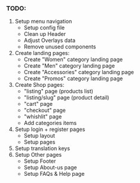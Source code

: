 ### TODO:

1. Setup menu navigation
   - Setup config file
   - Clean up Header
   - Adjust Overlays data
   - Remove unused components
2. Create landing pages:
   - Create "Women" category landing page
   - Create "Men" category landing page
   - Create "Accessories" category landing page
   - Create "Promos" category landing page
3. Create Shop pages:
   - "listing" page (products list)
   - "listing/slug" page (product detail)
   - "cart" page
   - "checkout" page
   - "whishlit" page
   - Add categories items
4. Setup login + register pages
   - Setup layout
   - Setup pages
5. Setup translation keys
6. Setup Other pages
   - Setup Footer
   - Setup About-us page
   - Setup FAQs & Help page

